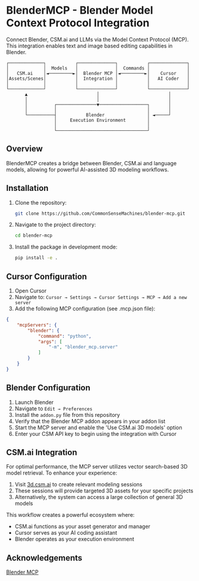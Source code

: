 # BlenderMCP - Blender Model Context Protocol Integration

Connect Blender, CSM.ai and LLMs via the Model Context Protocol (MCP). This integration enables text and image based editing capabilities in Blender.

```
┌─────────────┐           ┌──────────────┐           ┌──────────────┐
│             │  Models   │              │  Commands │              │
│   CSM.ai    │◄─────────►│  Blender MCP │◄─────────►│    Cursor    │
│Assets/Scenes│           │  Integration │           │   AI Coder   │
│             │           │              │           │              │
└─────────────┘           └──────────────┘           └──────────────┘
       ▲                          │                          │
       │                          │                          │
       │          ┌───────────────▼──────────────────┐       │
       │          │                                  │       │
       └──────────┤           Blender                │ ◄─────┘
                  │     Execution Environment        │
                  │                                  │
                  └──────────────────────────────────┘
```

## Overview

BlenderMCP creates a bridge between Blender, CSM.ai and language models, allowing for powerful AI-assisted 3D modeling workflows.

## Installation

1. Clone the repository:
   ```bash
   git clone https://github.com/CommonSenseMachines/blender-mcp.git
   ```

2. Navigate to the project directory:
   ```bash
   cd blender-mcp
   ```

3. Install the package in development mode:
   ```bash
   pip install -e .
   ```

## Cursor Configuration

1. Open Cursor
2. Navigate to: `Cursor → Settings → Cursor Settings → MCP → Add a new server`
3. Add the following MCP configuration (see .mcp.json file):

```json
{
    "mcpServers": {
        "blender": {
            "command": "python",
            "args": [
                "-m", "blender_mcp.server"
            ]
        }
    }
}
```

## Blender Configuration

1. Launch Blender
2. Navigate to `Edit → Preferences`
3. Install the `addon.py` file from this repository
4. Verify that the Blender MCP addon appears in your addon list
5. Start the MCP server and enable the 'Use CSM.ai 3D models' option
6. Enter your CSM API key to begin using the integration with Cursor

## CSM.ai Integration

For optimal performance, the MCP server utilizes vector search-based 3D model retrieval. To enhance your experience:

1. Visit [3d.csm.ai](https://3d.csm.ai) to create relevant modeling sessions
2. These sessions will provide targeted 3D assets for your specific projects
3. Alternatively, the system can access a large collection of general 3D models

This workflow creates a powerful ecosystem where:
- CSM.ai functions as your asset generator and manager
- Cursor serves as your AI coding assistant
- Blender operates as your execution environment


## Acknowledgements

[Blender MCP](https://github.com/sponsors/ahujasid)
